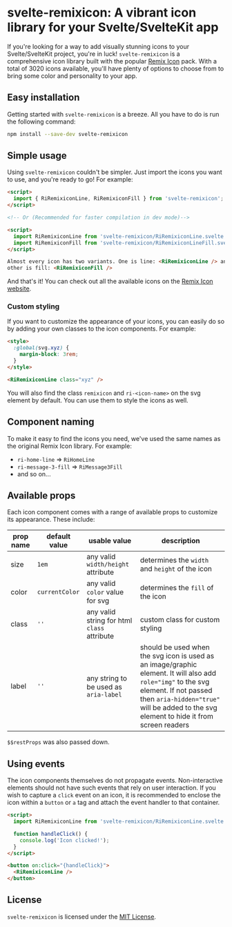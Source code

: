# svelte-remixicon: A vibrant icon library for your Svelte/SvelteKit app

If you're looking for a way to add visually stunning icons to your Svelte/SvelteKit project, you're in luck! `svelte-remixicon` is a comprehensive icon library built with the popular [Remix Icon](https://github.com/Remix-Design/remixicon) pack. With a total of 3020 icons available, you'll have plenty of options to choose from to bring some color and personality to your app.

## Easy installation

Getting started with `svelte-remixicon` is a breeze. All you have to do is run the following command:

```bash
npm install --save-dev svelte-remixicon
```

## Simple usage

Using `svelte-remixicon` couldn't be simpler. Just import the icons you want to use, and you're ready to go! For example:

```html
<script>
  import { RiRemixiconLine, RiRemixiconFill } from 'svelte-remixicon';
</script>

<!-- Or (Recommended for faster compilation in dev mode)-->

<script>
  import RiRemixiconLine from 'svelte-remixicon/RiRemixiconLine.svelte';
  import RiRemixiconFill from 'svelte-remixicon/RiRemixiconLineFill.svelte';
</script>

Almost every icon has two variants. One is line: <RiRemixiconLine /> and the
other is fill: <RiRemixiconFill />
```

And that's it! You can check out all the available icons on the [Remix Icon website](https://remixicon.com/).

### Custom styling

If you want to customize the appearance of your icons, you can easily do so by adding your own classes to the icon components. For example:

```html
<style>
  :global(svg.xyz) {
    margin-block: 3rem;
  }
</style>

<RiRemixiconLine class="xyz" />
```

You will also find the class `remixicon` and `ri-<icon-name>` on the svg element by default. You can use them to style the icons as well.

## Component naming

To make it easy to find the icons you need, we've used the same names as the original Remix Icon library. For example:

- `ri-home-line` ⇒ `RiHomeLine`
- `ri-message-3-fill` ⇒ `RiMessage3Fill`
- and so on...

## Available props

Each icon component comes with a range of available props to customize its appearance. These include:

| prop name | default value  | usable value                                | description                                                                                                                                                                                                                     |
| --------- | -------------- | ------------------------------------------- | ------------------------------------------------------------------------------------------------------------------------------------------------------------------------------------------------------------------------------- |
| size      | `1em`          | any valid `width/height` attribute          | determines the `width` and `height` of the icon                                                                                                                                                                                 |
| color     | `currentColor` | any valid `color` value for svg             | determines the `fill` of the icon                                                                                                                                                                                               |
| class     | `''`           | any valid string for html `class` attribute | custom class for custom styling                                                                                                                                                                                                 |
| label     | `''`           | any string to be used as `aria-label`       | should be used when the svg icon is used as an image/graphic element. It will also add `role="img"` to the svg element. If not passed then `aria-hidden="true"` will be added to the svg element to hide it from screen readers |

`$$restProps` was also passed down.

## Using events

The icon components themselves do not propagate events. Non-interactive elements should not have such events that rely on user interaction. If you wish to capture a `click` event on an icon, it is recommended to enclose the icon within a `button` or `a` tag and attach the event handler to that container.

```html
<script>
  import RiRemixiconLine from 'svelte-remixicon/RiRemixiconLine.svelte';

  function handleClick() {
    console.log('Icon clicked!');
  }
</script>

<button on:click="{handleClick}">
  <RiRemixiconLine />
</button>
```

## License

`svelte-remixicon` is licensed under the [MIT License](https://github.com/aantusahaa/svelte-remixicon/blob/main/LICENSE).
